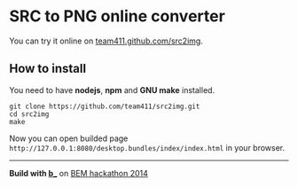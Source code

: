 # SRC to PNG online converter

You can try it online on [team411.github.com/src2img](http://team411.github.com/src2img/).

## How to install

You need to have **nodejs**, **npm** and **GNU make** installed.

```
git clone https://github.com/team411/src2img.git
cd src2img
make
```

Now you can open builded page ``http://127.0.0.1:8080/desktop.bundles/index/index.html`` in your browser.


----

**Build with [b_](http://bem.info/method/)** on [BEM hackathon 2014](http://ru.bem.info/events/bem-hackaton-2014/)
